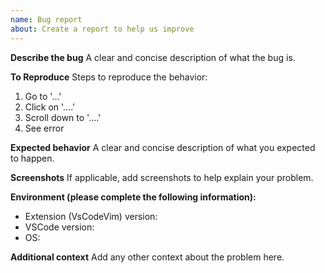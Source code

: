 ```yaml
---
name: Bug report
about: Create a report to help us improve
---
```


**Describe the bug**
A clear and concise description of what the bug is.

**To Reproduce**
Steps to reproduce the behavior:

1. Go to '...'
2. Click on '....'
3. Scroll down to '....'
4. See error

**Expected behavior**
A clear and concise description of what you expected to happen.

**Screenshots**
If applicable, add screenshots to help explain your problem.

**Environment (please complete the following information):**

<!--
Ensure you are on the latest VSCode + VSCodeVim
You can use "Report Issue" by running "Developers: Show Running Extensions" from the Command Pallette to prefill these.
-->

- Extension (VsCodeVim) version:
- VSCode version:
- OS:

**Additional context**
Add any other context about the problem here.
